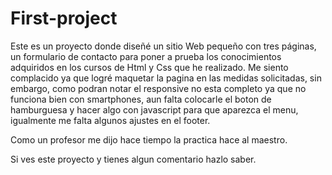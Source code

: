 # First-project
Este es un proyecto donde diseñé un sitio Web pequeño con tres páginas, un formulario de contacto
para poner a prueba los conocimientos adquiridos en los cursos de Html y Css que he realizado.
Me siento complacido ya que logré maquetar la pagina en las medidas solicitadas, sin embargo, como podran notar 
el responsive no esta completo ya que no funciona bien con smartphones, aun falta colocarle el boton de hamburguesa
y hacer algo con javascript para que aparezca el menu, igualmente me falta algunos ajustes en el footer.

Como un profesor me dijo hace tiempo la practica hace al maestro.

Si ves este proyecto y tienes algun comentario hazlo saber.
